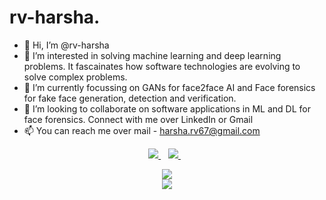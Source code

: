 # rv-harsha.

- 👋 Hi, I’m @rv-harsha
- 👀 I’m interested in solving machine learning and deep learning problems. It fascainates how software technologies are evolving to solve complex problems. 
- 🌱 I’m currently focussing on GANs for face2face AI and Face forensics for fake face generation, detection and verification. 
- 💞️ I’m looking to collaborate on software applications in ML and DL for face forensics.
 Connect with me over LinkedIn or Gmail
- 📫 You can reach me over mail - harsha.rv67@gmail.com 
<p align='center'>
<a href='mailto:harsha.rv67@gmail.com'>
  <img src="https://img.shields.io/badge/Gmail-D14836?style=for-the-badge&logo=gmail&logoColor=white" />
  </a>&nbsp;&nbsp;
  <a href="www.linkedin.com/in/harsha-rv">
    <img src="https://img.shields.io/badge/linkedin-%230077B5.svg?&style=for-the-badge&logo=linkedin&logoColor=white" />
  </a>&nbsp;&nbsp;
</p>
<p align='center'>
  <img src="https://github-readme-stats.vercel.app/api?username=rv-harsha&theme=dark&show_icons=true&count_private=true" />
  <br/>
  <img src="https://github-readme-stats.vercel.app/api/top-langs/?username=rv-harsha&theme=dark&langs_count=8&exclude_repo=rv-harsha.github.io"/>
</p>


<!---
rv-harsha/rv-harsha is a ✨ special ✨ repository because its `README.md` (this file) appears on your GitHub profile.
You can click the Preview link to take a look at your changes.
--->
